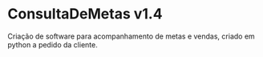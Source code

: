 # ConsultaDeMetas v1.4
Criação de software para acompanhamento de metas e vendas, criado em python a pedido da cliente.
